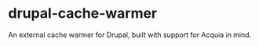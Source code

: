 drupal-cache-warmer
===================

An external cache warmer for Drupal, built with support for Acquia in mind.
